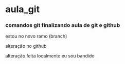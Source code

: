 # aula_git
### comandos git finalizando aula de git e github


estou no novo ramo (branch)

alteração no github

alteração feita localmente eu sou bandido
